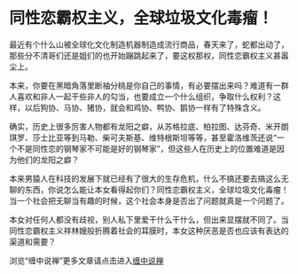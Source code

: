 同性恋霸权主义，全球垃圾文化毒瘤！
====









最近有个什么山被全球化文化制造机器制造成流行商品，春天来了，蛇都出动了，那些分不清哥们还是姐们的也开始蹦跳起来了，要这权那权，同性恋霸权主义甚嚣尘上。

本来，你要在黑暗角落里断袖分桃是你自己的事情，有必要摆出来吗？难道有一群人喜欢和非人一起干些非人的勾当，也要成立一个什么组织，争取什么权利？这样，以后狗协、马协、猪协，就会和鸡协、鸭协、鹅协一样有了特殊含义。

确实，历史上很多厉害人物都有龙阳之癖，从苏格拉底、柏拉图、达芬奇、米开朗琪罗、莎士比亚等到马勒、柴可夫斯基、维特根斯坦等等，甚至霍洛维茨还说“一个不是同性恋的钢琴家不可能是好的钢琴家”，但这些人在历史上的位置难道是因为他们的龙阳之癖？

本来男猿人在科技的发展下就已经有了很大的生存危机，什么不搞还要去搞这么无聊的东西，你说怎么能让本女看得起你们？同性恋霸权主义，全球垃圾文化毒瘤！当一个社会把无聊当有趣的时候，这个社会本身是否出了问题就真是一个问题了。

本女对任何人都没有歧视，别人私下里爱干什么干什么，但出来显摆就不同了。当同性恋霸权主义祥林嫂般折腾着社会的耳膜时，本女这种厌恶是否也应该有表达的渠道和需要？












浏览“缠中说禅”更多文章请点击进入[缠中说禅](http://blog.sina.com.cn/m/chzhshch)



